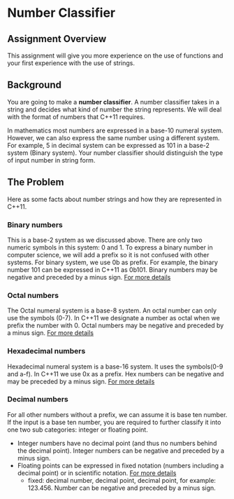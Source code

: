 # Number Classifier

## Assignment Overview

This assignment will give you more experience on the use of functions and your first experience with the use of strings.

## Background

You are going to make a **number classifier**. A number classifier takes in a string and decides what kind of number the string represents. We will deal with the format of numbers that C++11 requires.

In mathematics most numbers are expressed in a base-10 numeral system. However, we can also express the same number using a different system. For example, 5 in decimal system can be expressed as 101 in a base-2 system (Binary system). Your number classifier should distinguish the type of input number in string form.

## The Problem

Here as some facts about number strings and how they are represented in C++11.

### Binary numbers

This is a base-2 system as we discussed above. There are only two numeric symbols in this system: 0 and 1. To express a binary number in computer science, we will add a prefix so it is not confused with other systems. For binary system, we use 0b as prefix. For example, the binary number 101 can be expressed in C++11 as 0b101. Binary numbers may be negative and preceded by a minus sign. [For more details](https://en.wikipedia.org/wiki/Binary_number)

### Octal numbers

The Octal numeral system is a base-8 system. An octal number can only use the symbols (0-7). In C++11 we designate a number as octal when we prefix the number with 0. Octal numbers may be negative and preceded by a minus sign. [For more details](https://en.wikipedia.org/wiki/Octal)

### Hexadecimal numbers

Hexadecimal numeral system is a base-16 system. It uses the symbols(0-9 and a-f). In C++11 we use 0x as a prefix. Hex numbers can be negative and may be preceded by a minus sign. [For more details](https://en.wikipedia.org/wiki/Hexadecimal)

### Decimal numbers

For all other numbers without a prefix, we can assume it is base ten number. If the input is a base ten number, you are required to further classify it into one two sub categories: integer or floating point.

- Integer numbers have no decimal point (and thus no numbers behind the decimal point). Integer numbers can be negative and preceded by a minus sign.
- Floating points can be expressed in fixed notation (numbers including a decimal point) or in scientific notation. [For more details](https://en.wikipedia.org/wiki/Scientific_notation)
   - fixed: decimal number, decimal point, decimal point, for example: 123.456. Number can be negative and preceded by a minus sign.
